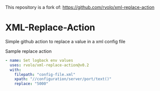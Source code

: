 This repository is a fork of: https://github.com/rvolo/xml-replace-action

# XML-Replace-Action

Simple github action to replace a value in a xml config file

Sample replace action
```yaml
- name: Set logback env values
  uses: rvolo/xml-replace-action@v0.2
  with:
    filepath: "config-file.xml"
    xpath: "//configuration/server/port/text()"
    replace: "5000"
```

